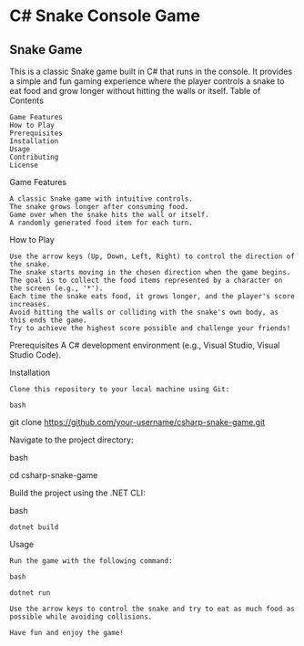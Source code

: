 # C# Snake Console Game

## Snake Game

This is a classic Snake game built in C# that runs in the console. It provides a simple and fun gaming experience where the player controls a snake to eat food and grow longer without hitting the walls or itself.
Table of Contents

    Game Features
    How to Play
    Prerequisites
    Installation
    Usage
    Contributing
    License

Game Features

    A classic Snake game with intuitive controls.
    The snake grows longer after consuming food.
    Game over when the snake hits the wall or itself.
    A randomly generated food item for each turn.

How to Play

    Use the arrow keys (Up, Down, Left, Right) to control the direction of the snake.
    The snake starts moving in the chosen direction when the game begins.
    The goal is to collect the food items represented by a character on the screen (e.g., '*').
    Each time the snake eats food, it grows longer, and the player's score increases.
    Avoid hitting the walls or colliding with the snake's own body, as this ends the game.
    Try to achieve the highest score possible and challenge your friends!

Prerequisites
    A C# development environment (e.g., Visual Studio, Visual Studio Code).

Installation

    Clone this repository to your local machine using Git:

    bash

git clone https://github.com/your-username/csharp-snake-game.git

Navigate to the project directory:

bash

cd csharp-snake-game

Build the project using the .NET CLI:

bash

    dotnet build

Usage

    Run the game with the following command:

    bash

    dotnet run

    Use the arrow keys to control the snake and try to eat as much food as possible while avoiding collisions.

    Have fun and enjoy the game!

